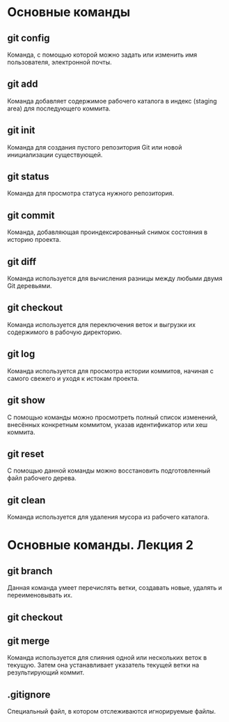 # Основные команды

## git config

Команда, с помощью которой можно задать или изменить имя пользователя, электронной почты.

## git add

Команда добавляет содержимое рабочего каталога в индекс (staging area) для последующего коммита.

## git init

Команда для создания пустого репозитория Git или новой инициализации существующей.

## git status

Команда для просмотра статуса нужного репозитория.

## git commit

Команда, добавляющая проиндексированный снимок состояния в историю проекта. 

## git diff

Команда используется для вычисления разницы между любыми двумя Git деревьями. 

## git checkout

Команда используется для переключения веток и выгрузки их содержимого в рабочую директорию.

## git log

Команда используется для просмотра истории коммитов, начиная с самого свежего и уходя к истокам проекта.

## git show

С помощью команды можно просмотреть полный список изменений, внесённых конкретным коммитом, указав идентификатор или хеш коммита.

## git reset

С помощью данной команды можно восстановить подготовленный файл рабочего дерева.

## git clean

Команда используется для удаления мусора из рабочего каталога.

# Основные команды. Лекция 2

## git branch

Данная команда умеет перечислять ветки, создавать новые, удалять и переименовывать их.

## git checkout

## git merge

Команда используется для слияния одной или нескольких веток в текущую. Затем она устанавливает указатель текущей ветки на результирующий коммит.

## .gitignore

Специальный файл, в котором отслеживаются игнорируемые файлы.
